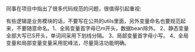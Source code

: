 同事在项目中指出了很多代码规范的问题，很值得引起重视:

有些逻辑是业务模块的话，不要写在公共的utils里面，另外变量命名也要规范起来，不要随意命名。1、全局变量首字母已m开头，数据bean除外。
2、静态变量全部大写已S开头，单词间采用下划线分隔。
3、局部变量首字母小写。
4、全局变量和局部变量变量采用驼峰法，尽量简洁功能明确。

